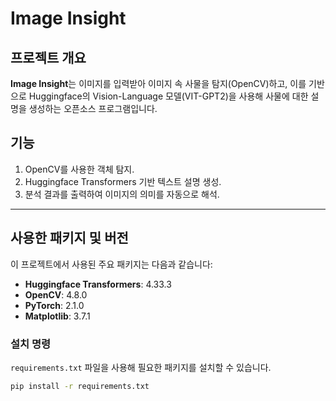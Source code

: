 # Image Insight

## 프로젝트 개요

**Image Insight**는 이미지를 입력받아 이미지 속 사물을 탐지(OpenCV)하고, 이를 기반으로 Huggingface의 Vision-Language 모델(VIT-GPT2)을 사용해 사물에 대한 설명을 생성하는 오픈소스 프로그램입니다.

## 기능
1. OpenCV를 사용한 객체 탐지.
2. Huggingface Transformers 기반 텍스트 설명 생성.
3. 분석 결과를 출력하여 이미지의 의미를 자동으로 해석.


---

## 사용한 패키지 및 버전

이 프로젝트에서 사용된 주요 패키지는 다음과 같습니다:

- **Huggingface Transformers**: 4.33.3  
- **OpenCV**: 4.8.0  
- **PyTorch**: 2.1.0  
- **Matplotlib**: 3.7.1  

### 설치 명령

`requirements.txt` 파일을 사용해 필요한 패키지를 설치할 수 있습니다.

```bash
pip install -r requirements.txt
